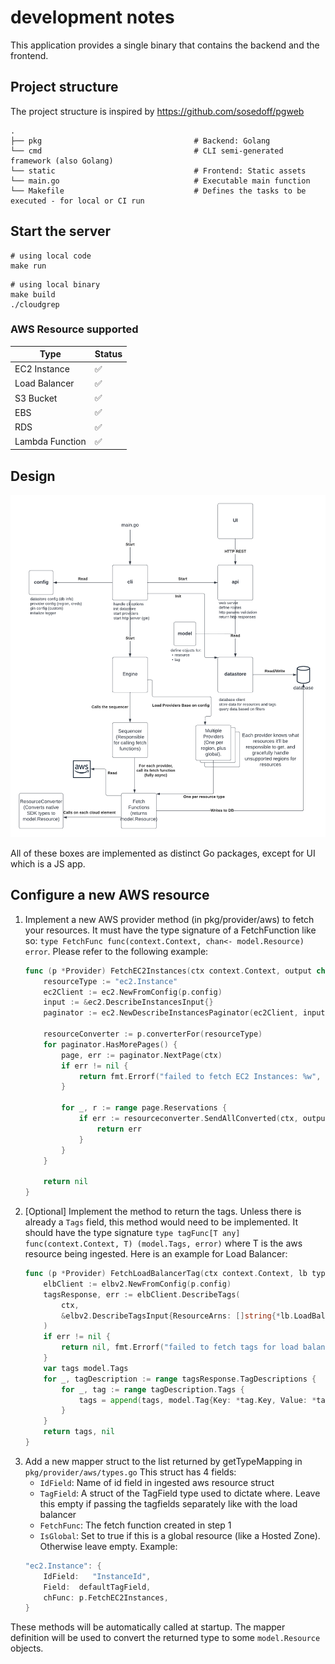 # development notes

This application provides a single binary that contains the backend and the frontend.

## Project structure

The project structure is inspired by https://github.com/sosedoff/pgweb

    .
    ├── pkg                                  # Backend: Golang
    └── cmd                                  # CLI semi-generated framework (also Golang)
    └── static                               # Frontend: Static assets
    └── main.go                              # Executable main function
    └── Makefile                             # Defines the tasks to be executed - for local or CI run

## Start the server

```shell
# using local code
make run
```

```shell
# using local binary
make build
./cloudgrep
```

### AWS Resource supported

| Type            |  Status |
|-----------------| ----------- |
| EC2 Instance    |  :white_check_mark: |
| Load Balancer   |  :white_check_mark: |
| S3 Bucket       |  :white_check_mark: |
| EBS             |  :white_check_mark: |
| RDS             |  :white_check_mark: |
| Lambda Function |  :white_check_mark: |

## Design

![design diagram](img/cloudgrep-design.png)

All of these boxes are implemented as distinct Go packages, except for UI which is a JS app.

## Configure a new AWS resource

1. Implement a new AWS provider method (in pkg/provider/aws) to fetch your resources. It must have the type
   signature of a FetchFunction like so: `type FetchFunc func(context.Context, chan<- model.Resource) error`.
   Please refer to the following example:
   ```go
   func (p *Provider) FetchEC2Instances(ctx context.Context, output chan<- model.Resource) error {
       resourceType := "ec2.Instance"
       ec2Client := ec2.NewFromConfig(p.config)
       input := &ec2.DescribeInstancesInput{}
       paginator := ec2.NewDescribeInstancesPaginator(ec2Client, input)
   
       resourceConverter := p.converterFor(resourceType)
       for paginator.HasMorePages() {
           page, err := paginator.NextPage(ctx)
           if err != nil {
               return fmt.Errorf("failed to fetch EC2 Instances: %w", err)
           }
   
           for _, r := range page.Reservations {
               if err := resourceconverter.SendAllConverted(ctx, output, resourceConverter, r.Instances); err != nil {
                   return err
               }
           }
       }
   
       return nil
   }
   ```
2. [Optional] Implement the method to return the tags. Unless there is already a `Tags` field, this method would need 
    to be implemented. It should have the type signature `type tagFunc[T any] func(context.Context, T) (model.Tags, error)`
    where T is the aws resource being ingested. Here is an example for Load Balancer:
   ```go
   func (p *Provider) FetchLoadBalancerTag(ctx context.Context, lb types.LoadBalancer) (model.Tags, error) {
       elbClient := elbv2.NewFromConfig(p.config)
       tagsResponse, err := elbClient.DescribeTags(
           ctx,
           &elbv2.DescribeTagsInput{ResourceArns: []string{*lb.LoadBalancerArn}},
       )
       if err != nil {
           return nil, fmt.Errorf("failed to fetch tags for load balancer %v: %w", *lb.LoadBalancerArn, err)
       }
       var tags model.Tags
       for _, tagDescription := range tagsResponse.TagDescriptions {
           for _, tag := range tagDescription.Tags {
               tags = append(tags, model.Tag{Key: *tag.Key, Value: *tag.Value})
           }
       }
       return tags, nil
   }
    ```
3. Add a new mapper struct to the list returned by getTypeMapping in `pkg/provider/aws/types.go`
   This struct has 4 fields:
   * `IdField`: Name of id field in ingested aws resource struct
   * `TagField`: A struct of the TagField type used to dictate where. Leave this empty if passing the tagfields separately like with the load balancer
   * `FetchFunc`: The fetch function created in step 1
   * `IsGlobal`: Set to true if this is a global resource (like a Hosted Zone). Otherwise leave empty.
   Example:
   ```go
   "ec2.Instance": {
       IdField:   "InstanceId",
       Field:  defaultTagField,
       chFunc: p.FetchEC2Instances,
   }
   ```


These methods will be automatically called at startup.
The mapper definition will be used to convert the returned type to some `model.Resource` objects.
